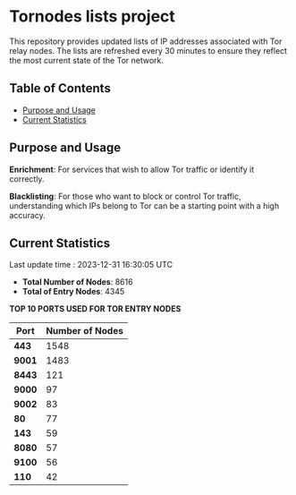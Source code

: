 # Tornodes lists project

This repository provides updated lists of IP addresses associated with Tor relay nodes. The lists are refreshed every 30 minutes to ensure they reflect the most current state of the Tor network.

## Table of Contents

- [Purpose and Usage](#purpose-and-usage)
- [Current Statistics](#current-statistics)


## Purpose and Usage

**Enrichment**: For services that wish to allow Tor traffic or identify it correctly.

**Blacklisting**: For those who want to block or control Tor traffic, understanding which IPs belong to Tor can be a starting point with a high accuracy.

## Current Statistics

Last update time : 2023-12-31 16:30:05 UTC

- **Total Number of Nodes**: 8616
- **Total of Entry Nodes**: 4345

**TOP 10 PORTS USED FOR TOR ENTRY NODES**

| **Port** | **Number of Nodes** |
|------|-----------------|
| **443**   | 1548  |
| **9001**   | 1483  |
| **8443**   | 121  |
| **9000**   | 97  |
| **9002**   | 83  |
| **80**   | 77  |
| **143**   | 59  |
| **8080**   | 57  |
| **9100**   | 56  |
| **110**   | 42  |


